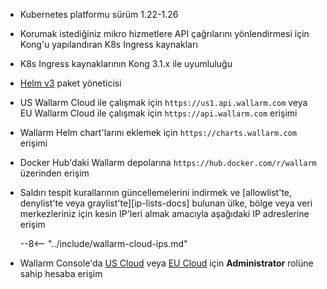 * Kubernetes platformu sürüm 1.22-1.26
* Korumak istediğiniz mikro hizmetlere API çağrılarını yönlendirmesi için Kong'u yapılandıran K8s Ingress kaynakları
* K8s Ingress kaynaklarının Kong 3.1.x ile uyumluluğu 
* [Helm v3](https://helm.sh/) paket yöneticisi
* US Wallarm Cloud ile çalışmak için `https://us1.api.wallarm.com` veya EU Wallarm Cloud ile çalışmak için `https://api.wallarm.com` erişimi
* Wallarm Helm chart'larını eklemek için `https://charts.wallarm.com` erişimi
* Docker Hub'daki Wallarm depolarına `https://hub.docker.com/r/wallarm` üzerinden erişim
* Saldırı tespit kurallarının güncellemelerini indirmek ve [allowlist'te, denylist'te veya graylist'te][ip-lists-docs] bulunan ülke, bölge veya veri merkezleriniz için kesin IP'leri almak amacıyla aşağıdaki IP adreslerine erişim

    --8<-- "../include/wallarm-cloud-ips.md"
* Wallarm Console'da [US Cloud](https://us1.my.wallarm.com/) veya [EU Cloud](https://my.wallarm.com/) için **Administrator** rolüne sahip hesaba erişim